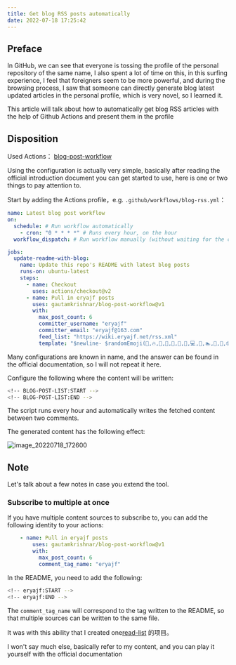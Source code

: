 ```yaml
---
title: Get blog RSS posts automatically
date: 2022-07-18 17:25:42
---
```


## Preface

In GitHub, we can see that everyone is tossing the profile of the personal repository of the same name, I also spent a lot of time on this, in this surfing experience, I feel that foreigners seem to be more powerful, and during the browsing process, I saw that someone can directly generate blog latest updated articles in the personal profile, which is very novel, so I learned it.

This article will talk about how to automatically get blog RSS articles with the help of Github Actions and present them in the profile

## Disposition

Used Actions： [blog-post-workflow](https://github.com/gautamkrishnar/blog-post-workflow)

Using the configuration is actually very simple, basically after reading the official introduction document you can get started to use, here is one or two things to pay attention to.

Start by adding the Actions profile，e.g. `.github/workflows/blog-rss.yml`：

```yaml
name: Latest blog post workflow
on:
  schedule: # Run workflow automatically
    - cron: "0 * * * *" # Runs every hour, on the hour
  workflow_dispatch: # Run workflow manually (without waiting for the cron to be called), through the Github Actions Workflow page directly

jobs:
  update-readme-with-blog:
    name: Update this repo's README with latest blog posts
    runs-on: ubuntu-latest
    steps:
      - name: Checkout
        uses: actions/checkout@v2
      - name: Pull in eryajf posts
        uses: gautamkrishnar/blog-post-workflow@v1
        with:
          max_post_count: 6
          committer_username: "eryajf"
          committer_email: "eryajf@163.com"
          feed_list: "https://wiki.eryajf.net/rss.xml"
          template: "$newline- $randomEmoji(💯,🔥,💫,🚀,🌮,📝,🥳,💻,🧰,🏊,🥰,🧐,🤓,😎,🥸,🤩,🤗,🤔,🫣,🤭,🤠,👹,👺,🤡,🤖,🎃,😺,🫶,👍,💪,💄,👀,🧠,🧑‍🏫,👨‍🏫,💂,🧑‍💻,🥷,💃,🕴,💼,🎓,🐻,🐵,🙉,🦄,🦆,🦅,🦍,🦣,🐘,🦒,🦏,🐎,🦩,🐲,🌝,🌜,🌏,🌈,🌊,🎬,🎭,🚀,🚦,⛽️,🗽,🎡,🌋,🌁,💡,🕯,🪜,🧰,⚗️,🔭,🪄,🎊,🎉,) [$title]($url) $newline"
```

Many configurations are known in name, and the answer can be found in the official documentation, so I will not repeat it here.

Configure the following where the content will be written:

```bash
<!-- BLOG-POST-LIST:START -->
<!-- BLOG-POST-LIST:END -->
```

The script runs every hour and automatically writes the fetched content between two comments.

The generated content has the following effect:

![image_20220718_172600](/img/image_20220718_172600.png)

## Note

Let's talk about a few notes in case you extend the tool.

### Subscribe to multiple at once

If you have multiple content sources to subscribe to, you can add the following identity to your actions:

```yaml
    - name: Pull in eryajf posts
        uses: gautamkrishnar/blog-post-workflow@v1
        with:
          max_post_count: 6
          comment_tag_name: "eryajf"
```

In the README, you need to add the following:

```bash
<!-- eryajf:START -->
<!-- eryajf:END -->
```

The `comment_tag_name` will correspond to the tag written to the README, so that multiple sources can be written to the same file.

It was with this ability that I created one[read-list](https://github.com/eryajf/read-list) 的项目。

I won't say much else, basically refer to my content, and you can play it yourself with the official documentation
